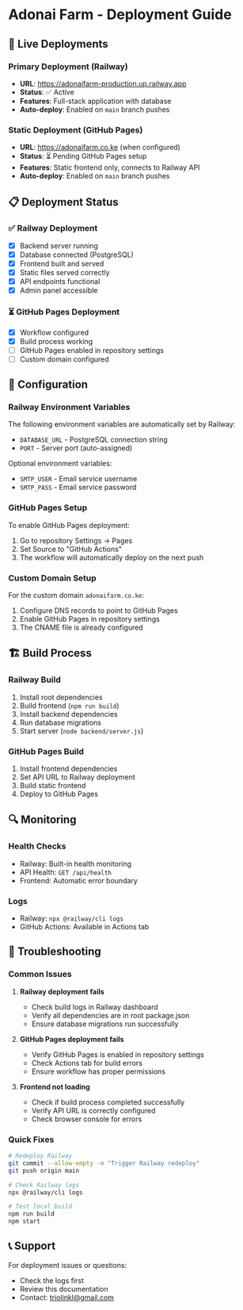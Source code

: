 # Adonai Farm - Deployment Guide

## 🚀 Live Deployments

### Primary Deployment (Railway)
- **URL**: https://adonaifarm-production.up.railway.app
- **Status**: ✅ Active
- **Features**: Full-stack application with database
- **Auto-deploy**: Enabled on `main` branch pushes

### Static Deployment (GitHub Pages)
- **URL**: https://adonaifarm.co.ke (when configured)
- **Status**: ⏳ Pending GitHub Pages setup
- **Features**: Static frontend only, connects to Railway API
- **Auto-deploy**: Enabled on `main` branch pushes

## 📋 Deployment Status

### ✅ Railway Deployment
- [x] Backend server running
- [x] Database connected (PostgreSQL)
- [x] Frontend built and served
- [x] Static files served correctly
- [x] API endpoints functional
- [x] Admin panel accessible

### ⏳ GitHub Pages Deployment
- [x] Workflow configured
- [x] Build process working
- [ ] GitHub Pages enabled in repository settings
- [ ] Custom domain configured

## 🔧 Configuration

### Railway Environment Variables
The following environment variables are automatically set by Railway:
- `DATABASE_URL` - PostgreSQL connection string
- `PORT` - Server port (auto-assigned)

Optional environment variables:
- `SMTP_USER` - Email service username
- `SMTP_PASS` - Email service password

### GitHub Pages Setup
To enable GitHub Pages deployment:

1. Go to repository Settings → Pages
2. Set Source to "GitHub Actions"
3. The workflow will automatically deploy on the next push

### Custom Domain Setup
For the custom domain `adonaifarm.co.ke`:

1. Configure DNS records to point to GitHub Pages
2. Enable GitHub Pages in repository settings
3. The CNAME file is already configured

## 🏗️ Build Process

### Railway Build
1. Install root dependencies
2. Build frontend (`npm run build`)
3. Install backend dependencies
4. Run database migrations
5. Start server (`node backend/server.js`)

### GitHub Pages Build
1. Install frontend dependencies
2. Set API URL to Railway deployment
3. Build static frontend
4. Deploy to GitHub Pages

## 🔍 Monitoring

### Health Checks
- Railway: Built-in health monitoring
- API Health: `GET /api/health`
- Frontend: Automatic error boundary

### Logs
- Railway: `npx @railway/cli logs`
- GitHub Actions: Available in Actions tab

## 🚨 Troubleshooting

### Common Issues

1. **Railway deployment fails**
   - Check build logs in Railway dashboard
   - Verify all dependencies are in root package.json
   - Ensure database migrations run successfully

2. **GitHub Pages deployment fails**
   - Verify GitHub Pages is enabled in repository settings
   - Check Actions tab for build errors
   - Ensure workflow has proper permissions

3. **Frontend not loading**
   - Check if build process completed successfully
   - Verify API URL is correctly configured
   - Check browser console for errors

### Quick Fixes

```bash
# Redeploy Railway
git commit --allow-empty -m "Trigger Railway redeploy"
git push origin main

# Check Railway logs
npx @railway/cli logs

# Test local build
npm run build
npm start
```

## 📞 Support

For deployment issues or questions:
- Check the logs first
- Review this documentation
- Contact: triolinkl@gmail.com